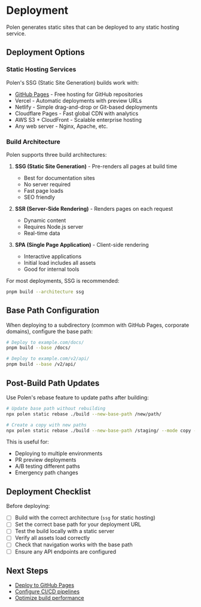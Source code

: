 # Deployment

Polen generates static sites that can be deployed to any static hosting service.

## Deployment Options

### Static Hosting Services

Polen's SSG (Static Site Generation) builds work with:

- [GitHub Pages](./github-pages.md) - Free hosting for GitHub repositories
- Vercel - Automatic deployments with preview URLs
- Netlify - Simple drag-and-drop or Git-based deployments
- Cloudflare Pages - Fast global CDN with analytics
- AWS S3 + CloudFront - Scalable enterprise hosting
- Any web server - Nginx, Apache, etc.

### Build Architecture

Polen supports three build architectures:

1. **SSG (Static Site Generation)** - Pre-renders all pages at build time
   - Best for documentation sites
   - No server required
   - Fast page loads
   - SEO friendly

2. **SSR (Server-Side Rendering)** - Renders pages on each request
   - Dynamic content
   - Requires Node.js server
   - Real-time data

3. **SPA (Single Page Application)** - Client-side rendering
   - Interactive applications
   - Initial load includes all assets
   - Good for internal tools

For most deployments, SSG is recommended:

```bash
pnpm build --architecture ssg
```

## Base Path Configuration

When deploying to a subdirectory (common with GitHub Pages, corporate domains), configure the base path:

```bash
# Deploy to example.com/docs/
pnpm build --base /docs/

# Deploy to example.com/v2/api/
pnpm build --base /v2/api/
```

## Post-Build Path Updates

Use Polen's rebase feature to update paths after building:

```bash
# Update base path without rebuilding
npx polen static rebase ./build --new-base-path /new/path/

# Create a copy with new paths
npx polen static rebase ./build --new-base-path /staging/ --mode copy --target ./build-staging
```

This is useful for:

- Deploying to multiple environments
- PR preview deployments
- A/B testing different paths
- Emergency path changes

## Deployment Checklist

Before deploying:

- [ ] Build with the correct architecture (`ssg` for static hosting)
- [ ] Set the correct base path for your deployment URL
- [ ] Test the build locally with a static server
- [ ] Verify all assets load correctly
- [ ] Check that navigation works with the base path
- [ ] Ensure any API endpoints are configured

## Next Steps

- [Deploy to GitHub Pages](./github-pages.md)
- [Configure CI/CD pipelines](../guide/ci-cd.md)
- [Optimize build performance](../guide/performance.md)
